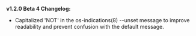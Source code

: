 **v1.2.0 Beta 4 Changelog:**
* Capitalized 'NOT' in the os-indications(8) --unset message to improve readability and prevent confusion with the default message.
